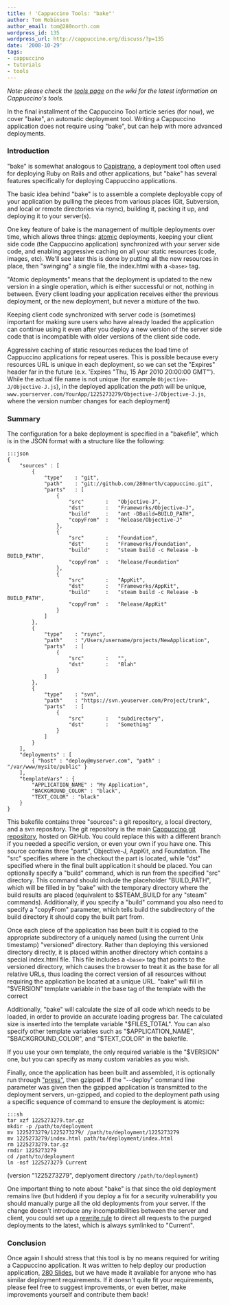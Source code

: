 ```yaml
---
title: ! 'Cappuccino Tools: "bake"'
author: Tom Robinson
author_email: tom@280north.com
wordpress_id: 135
wordpress_url: http://cappuccino.org/discuss/?p=135
date: '2008-10-29'
tags:
- cappuccino
- tutorials
- tools
---
```


_Note: please check the [tools page](https://github.com/cappuccino/cappuccino/wiki/tools) on the wiki for the latest information on Cappuccino's tools._

In the final installment of the Cappuccino Tool article series (for now), we cover "bake", an automatic deployment tool. Writing a Cappuccino application does not require using "bake", but can help with more advanced deployments.

### Introduction

"bake" is somewhat analogous to [Capistrano](http://www.capify.org/), a deployment tool often used for deploying Ruby on Rails and other applications, but "bake" has several features specifically for deploying Cappuccino applications.

The basic idea behind "bake" is to assemble a complete deployable copy of your application by pulling the pieces from various places (Git, Subversion, and local or remote directories via rsync), building it, packing it up, and deploying it to your server(s).

One key feature of bake is the management of multiple deployments over time, which allows three things: [atomic](http://en.wikipedia.org/wiki/Atomic_operation) deployments, keeping your client side code (the Cappuccino application) synchronized with your server side code, and enabling aggressive caching on all your static resources (code, images, etc). We'll see later this is done by putting all the new resources in place, then "swinging" a single file, the index.html with a `<base>` tag.

"Atomic deployments" means that the deployment is updated to the new version in a single operation, which is either successful or not, nothing in between. Every client loading your application receives either the previous deployment, or the new deployment, but never a mixture of the two.

Keeping client code synchronized with server code is (sometimes) important for making sure users who have already loaded the application can continue using it even after you deploy a new version of the server side code that is incompatible with older versions of the client side code.

Aggressive caching of static resources reduces the load time of Cappuccino applications for repeat useres. This is possible because every resources URL is unique in each deployment, so we can set the "Expires" header far in the future (e.x. 'Expires "Thu, 15 Apr 2010 20:00:00 GMT"'). While the actual file name is not unique (for example `Objective-J/Objective-J.js`), in the deployed application the _path_ will be unique, `www.yourserver.com/YourApp/1225273279/Objective-J/Objective-J.js`, where the version number changes for each deployment)

### Summary

The configuration for a bake deployment is specified in a "bakefile", which is in the JSON format with a structure like the following:

	:::json
	{
		"sources" : [
		    {
		        "type"    : "git",
		        "path"    : "git://github.com/280north/cappuccino.git",
		        "parts"   : [
	    	        {
	    	            "src"       :   "Objective-J",
	    	            "dst"       :   "Frameworks/Objective-J",
	    	            "build"     :   "ant -DBuild=BUILD_PATH",
	    	            "copyFrom"  :   "Release/Objective-J"
	    	        },
		            {
	    	            "src"       :   "Foundation",
	    	            "dst"       :   "Frameworks/Foundation",
	    	            "build"     :   "steam build -c Release -b BUILD_PATH",
	    	            "copyFrom"  :   "Release/Foundation"
		            },
	        	    {
	    	            "src"       :   "AppKit",
	    	            "dst"       :   "Frameworks/AppKit",
	    	            "build"     :   "steam build -c Release -b BUILD_PATH",
	    	            "copyFrom"  :   "Release/AppKit"
	        	    }
		        ]
		    },
		    {
		        "type"    : "rsync",
		        "path"    : "/Users/username/projects/NewApplication",
		        "parts"   : [
		            {
	    	            "src"       :   "",
	    	            "dst"       :   "Blah"
		            }
		        ]
		    },
		    {
		        "type"    : "svn",
		        "path"    : "https://svn.youserver.com/Project/trunk",
		        "parts"   : [
		            {
	    	            "src"       :   "subdirectory",
	    	            "dst"       :   "Something"
		            }
		        ]
		    }
		],
		"deployments" : [
		    { "host" : "deploy@myserver.com", "path" : "/var/www/mysite/public" }
		],
		"templateVars" : {
	        "APPLICATION_NAME" : "My Application",
	        "BACKGROUND_COLOR" : "black",
	        "TEXT_COLOR" : "black"
		}
	}


This bakefile contains three "sources": a git repository, a local directory, and a svn repository. The git repository is the main [Cappuccino git repository](http://github.com/cappuccino/cappuccino/), hosted on GitHub. You could replace this with a different branch if you needed a specific version, or even your own if you have one. This source contains three "parts", Objective-J, AppKit, and Foundation. The "src" specifies where in the checkout the part is located, while "dst" specified where in the final built application it should be placed. You can optionally specify a "build" command, which is run from the specified "src" directory. This command should include the placeholder "BUILD_PATH", which will be filled in by "bake" with the temporary directory where the build results are placed (equivalent to $STEAM_BUILD for any "steam" commands). Additionally, if you specify a "build" command you also need to specify a "copyFrom" parameter, which tells build the subdirectory of the build directory it should copy the built part from.

Once each piece of the application has been built it is copied to the appropriate subdirectory of a uniquely named (using the current Unix timestamp) "versioned" directory. Rather than deploying this versioned directory directly, it is placed within another directory which contains a special index.html file. This file includes a `<base>` tag that points to the versioned directory, which causes the browser to treat it as the base for all relative URLs, thus loading the correct version of all resources without requiring the application be located at a unique URL. "bake" will fill in "$VERSION" template variable in the base tag of the template with the correct

Additionally, "bake" will calculate the size of all code which needs to be loaded, in order to provide an accurate loading progress bar. The calculated size is inserted into the template variable "$FILES_TOTAL". You can also specify other template variables such as "$APPLICATION_NAME", "$BACKGROUND_COLOR", and "$TEXT_COLOR" in the bakefile.

If you use your own template, the only required variable is the "$VERSION" one, but you can specify as many custom variables as you wish.

Finally, once the application has been built and assembled, it is optionally run through ["press"](http://www.cappuccino-project.org/blog/2008/10/cappuccino-tools-press.html), then gzipped. If the "--deploy" command line parameter was given then the gzipped application is transmitted to the deployment servers, un-gzipped, and copied to the deployment path using a specific sequence of command to ensure the deployment is atomic:

	:::sh
	tar xzf 1225273279.tar.gz
	mkdir -p /path/to/deployment
	mv 1225273279/1225273279/ /path/to/deployment/1225273279
	mv 1225273279/index.html path/to/deployment/index.html
	rm 1225273279.tar.gz
	rmdir 1225273279
	cd /path/to/deployment
	ln -nsf 1225273279 Current

(version "1225273279", deplyoment directory `/path/to/deployment`)

One important thing to note about "bake" is that since the old deployment remains live (but hidden) if you deploy a fix for a security vulnerability you should manually purge all the old deployments from your server. If the change doesn't introduce any incompatibilities between the server and client, you could set up a [rewrite rule](http://en.wikipedia.org/wiki/Rewrite_engine) to direct all requests to the purged deployments to the latest, which is always symlinked to "Current".

### Conclusion

Once again I should stress that this tool is by no means required for writing a Cappuccino application. It was written to help deploy our production application, [280 Slides](http://280slides.com), but we have made it available for anyone who has similar deployment requirements. If it doesn't quite fit your requirements, please feel free to suggest improvements, or even better, make improvements yourself and contribute them back!
